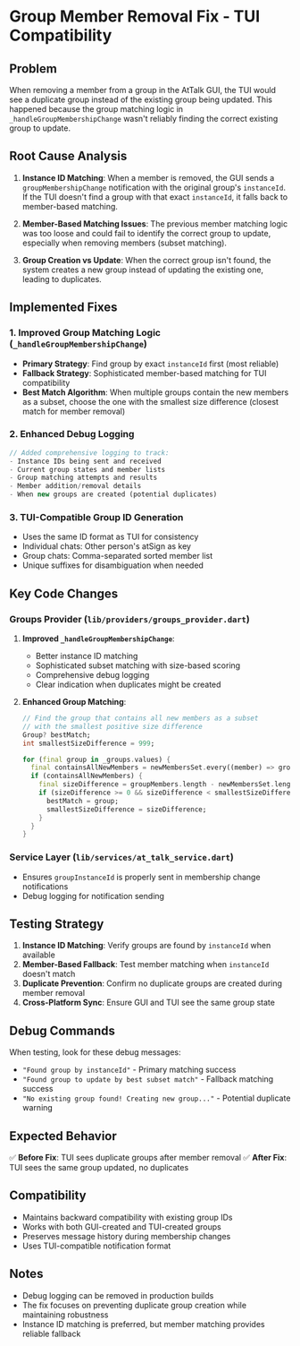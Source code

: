 # Group Member Removal Fix - TUI Compatibility

## Problem
When removing a member from a group in the AtTalk GUI, the TUI would see a duplicate group instead of the existing group being updated. This happened because the group matching logic in `_handleGroupMembershipChange` wasn't reliably finding the correct existing group to update.

## Root Cause Analysis
1. **Instance ID Matching**: When a member is removed, the GUI sends a `groupMembershipChange` notification with the original group's `instanceId`. If the TUI doesn't find a group with that exact `instanceId`, it falls back to member-based matching.

2. **Member-Based Matching Issues**: The previous member matching logic was too loose and could fail to identify the correct group to update, especially when removing members (subset matching).

3. **Group Creation vs Update**: When the correct group isn't found, the system creates a new group instead of updating the existing one, leading to duplicates.

## Implemented Fixes

### 1. Improved Group Matching Logic (`_handleGroupMembershipChange`)
- **Primary Strategy**: Find group by exact `instanceId` first (most reliable)
- **Fallback Strategy**: Sophisticated member-based matching for TUI compatibility
- **Best Match Algorithm**: When multiple groups contain the new members as a subset, choose the one with the smallest size difference (closest match for member removal)

### 2. Enhanced Debug Logging
```dart
// Added comprehensive logging to track:
- Instance IDs being sent and received
- Current group states and member lists
- Group matching attempts and results
- Member addition/removal details
- When new groups are created (potential duplicates)
```

### 3. TUI-Compatible Group ID Generation
- Uses the same ID format as TUI for consistency
- Individual chats: Other person's atSign as key
- Group chats: Comma-separated sorted member list
- Unique suffixes for disambiguation when needed

## Key Code Changes

### Groups Provider (`lib/providers/groups_provider.dart`)
1. **Improved `_handleGroupMembershipChange`**:
   - Better instance ID matching
   - Sophisticated subset matching with size-based scoring
   - Comprehensive debug logging
   - Clear indication when duplicates might be created

2. **Enhanced Group Matching**:
   ```dart
   // Find the group that contains all new members as a subset
   // with the smallest positive size difference
   Group? bestMatch;
   int smallestSizeDifference = 999;
   
   for (final group in _groups.values) {
     final containsAllNewMembers = newMembersSet.every((member) => groupMembers.contains(member));
     if (containsAllNewMembers) {
       final sizeDifference = groupMembers.length - newMembersSet.length;
       if (sizeDifference >= 0 && sizeDifference < smallestSizeDifference) {
         bestMatch = group;
         smallestSizeDifference = sizeDifference;
       }
     }
   }
   ```

### Service Layer (`lib/services/at_talk_service.dart`)
- Ensures `groupInstanceId` is properly sent in membership change notifications
- Debug logging for notification sending

## Testing Strategy
1. **Instance ID Matching**: Verify groups are found by `instanceId` when available
2. **Member-Based Fallback**: Test member matching when `instanceId` doesn't match
3. **Duplicate Prevention**: Confirm no duplicate groups are created during member removal
4. **Cross-Platform Sync**: Ensure GUI and TUI see the same group state

## Debug Commands
When testing, look for these debug messages:
- `"Found group by instanceId"` - Primary matching success
- `"Found group to update by best subset match"` - Fallback matching success
- `"No existing group found! Creating new group..."` - Potential duplicate warning

## Expected Behavior
✅ **Before Fix**: TUI sees duplicate groups after member removal
✅ **After Fix**: TUI sees the same group updated, no duplicates

## Compatibility
- Maintains backward compatibility with existing group IDs
- Works with both GUI-created and TUI-created groups
- Preserves message history during membership changes
- Uses TUI-compatible notification format

## Notes
- Debug logging can be removed in production builds
- The fix focuses on preventing duplicate group creation while maintaining robustness
- Instance ID matching is preferred, but member matching provides reliable fallback
